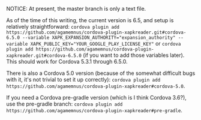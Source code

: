 NOTICE: At present, the master branch is only a text file.

As of the time of this writing, the current version is 6.5, and setup is relatively straightforward: ``cordova plugin add https://github.com/agamemnus/cordova-plugin-xapkreader.git#cordova-6.5.0 --variable XAPK_EXPANSION_AUTHORITY="expansion_authority" --variable XAPK_PUBLIC_KEY="YOUR_GOOGLE_PLAY_LICENSE_KEY"`` or ``cordova plugin add https://github.com/agamemnus/cordova-plugin-xapkreader.git#cordova-6.5.0`` (if you want to add those variables later). This should work for Cordova 5.3.1 through 6.5.0.

There is also a Cordova 5.0 version (because of the somewhat difficult bugs with it, it's not trivial to set it up correctly): ``cordova plugin add https://github.com/agamemnus/cordova-plugin-xapkreader#cordova-5.0``.

If you need a Cordova pre-gradle version (which is I think Cordova 3.6?), use the pre-gradle branch: ``cordova plugin add https://github.com/agamemnus/cordova-plugin-xapkreader#pre-gradle``.
